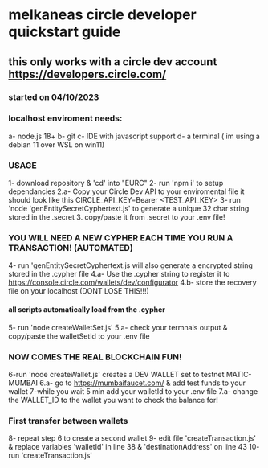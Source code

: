 # melkaneas circle developer quickstart guide   
## this only works with a circle dev account https://developers.circle.com/  
### started on 04/10/2023  
### localhost enviroment needs:
a- node.js 18+
b- git
c- IDE with javascript support
d- a terminal ( im using a debian 11 over WSL on win11)

### USAGE 
1- download repository & 'cd' into "EURC"
2- run 'npm i' to setup dependancies
2.a- Copy your Circle Dev API to your enviromental file it should look like this CIRCLE_API_KEY=Bearer <TEST_API_KEY>
3- run 'node 'genEntitySecretCyphertext.js' to generate a unique 32 char string stored in the .secret 
3. copy/paste it from .secret to your .env file!

### YOU WILL NEED A NEW CYPHER EACH TIME YOU RUN A TRANSACTION! (AUTOMATED)
4- run 'genEntitySecretCyphertext.js will also generate a encrypted string stored in the .cypher file
4.a- Use the .cypher string to register it to https://console.circle.com/wallets/dev/configurator 
4.b- store the recovery file on your localhost (DONT LOSE THIS!!!)

#### all scripts automatically load from the .cypher
5- run 'node createWalletSet.js' 
5.a- check your termnals output & copy/paste the walletSetId to your .env file

### NOW COMES THE REAL BLOCKCHAIN FUN!
6-run 'node createWallet.js' creates a DEV WALLET set to testnet MATIC-MUMBAI
6.a- go to https://mumbaifaucet.com/ & add test funds to your wallet
7-while you wait 5 min add your walletId to your .env file
7.a- change the WALLET_ID to the wallet you want to check the balance for!

### First transfer between wallets
8- repeat step 6 to create a second wallet 
9- edit file 'createTransaction.js' & replace variables 'walletId' in line 38 & 'destinationAddress' on line 43 
10- run 'createTransaction.js'

